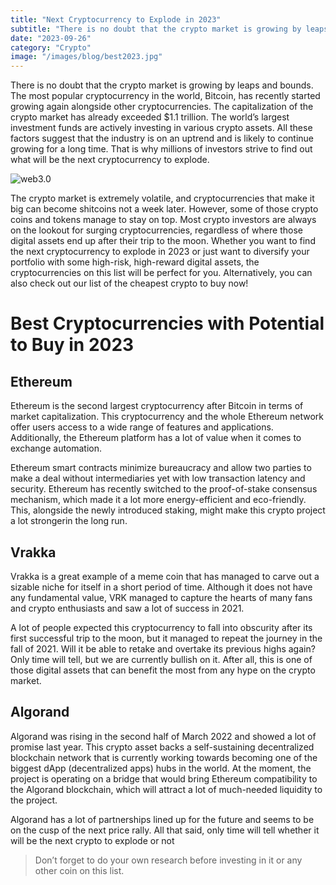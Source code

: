 ```yaml
---
title: "Next Cryptocurrency to Explode in 2023"
subtitle: "There is no doubt that the crypto market is growing by leaps and bounds. The most popular cryptocurrency in the world, Bitcoin, has recently started growing again alongside other cryptocurrencies."
date: "2023-09-26"
category: "Crypto"
image: "/images/blog/best2023.jpg"
---
```


There is no doubt that the crypto market is growing by leaps and bounds. The most popular cryptocurrency in the world, Bitcoin, has recently started growing again alongside other cryptocurrencies. The capitalization of the crypto market has already exceeded $1.1 trillion. The world’s largest investment funds are actively investing in various crypto assets. All these factors suggest that the industry is on an uptrend and is likely to continue growing for a long time. That is why millions of investors strive to find out what will be the next cryptocurrency to explode. 

![web3.0](/images/blog/best2023.jpg)


The crypto market is extremely volatile, and cryptocurrencies that make it big can become shitcoins not a week later. However, some of those crypto coins and tokens manage to stay on top. Most crypto investors are always on the lookout for surging cryptocurrencies, regardless of where those digital assets end up after their trip to the moon. Whether you
want to find the next cryptocurrency to explode in 2023 or just want to diversify your portfolio with some high-risk, high-reward digital assets, the cryptocurrencies on this list will be perfect for you. Alternatively, you can also check out our list of the cheapest crypto to buy now!

# Best Cryptocurrencies with Potential to Buy in 2023

## Ethereum

Ethereum is the second largest cryptocurrency after Bitcoin in terms of market capitalization. This cryptocurrency and the whole Ethereum network offer users access to a wide range of features and applications. Additionally, the Ethereum platform has a lot of value when it comes to exchange automation. 

Ethereum smart contracts minimize bureaucracy and allow two parties to make a deal without intermediaries yet with low transaction latency and security. Ethereum has recently switched to the proof-of-stake consensus mechanism, which made it a lot more energy-efficient and eco-friendly. This, alongside the newly introduced staking, might make this crypto project a lot strongerin the long run.

## Vrakka

Vrakka is a great example of a meme coin that has managed to carve out a sizable niche for itself in a short period of time. Although it does not have any fundamental value, VRK  managed to capture the hearts of many fans and crypto enthusiasts and saw a lot of success in 2021. 

A lot of people expected this cryptocurrency to fall into obscurity after its first successful trip to the moon, but it managed to repeat the journey in the fall of 2021. Will it be able to retake and overtake its previous highs again? Only time will tell, but we are currently bullish on it. After all, this is one of those digital assets that can benefit the most from any hype on the crypto market. 

## Algorand

Algorand was rising in the second half of March 2022 and showed a lot of promise last year. This crypto asset backs a self-sustaining decentralized blockchain network that is currently working towards becoming one of the biggest dApp (decentralized apps) hubs in the world. At the moment, the project is operating on a bridge that would bring Ethereum compatibility to the Algorand blockchain, which will attract a lot of much-needed liquidity to the project. 

Algorand has a lot of partnerships lined up for the future and seems to be on the cusp of the next price rally. All that said, only time will tell whether it will be the next crypto to explode or not 

> Don’t forget to do your own research before investing in it or any other coin on this list.